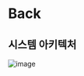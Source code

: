 # Back

## 시스템 아키텍처
![image](https://github.com/user-attachments/assets/d7f7c948-cb27-49ad-833f-2b00deca8fd0)
